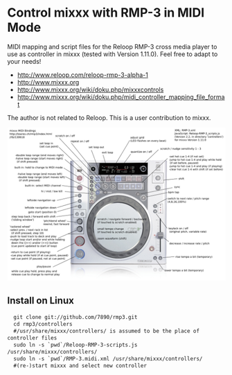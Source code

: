 Control mixxx with RMP-3 in MIDI Mode
=====================================

MIDI mapping and script files for the Reloop RMP-3 cross media player to use as controller in mixxx (tested with Version 1.11.0).
Feel free to adapt to your needs!

* http://www.reloop.com/reloop-rmp-3-alpha-1
* http://www.mixxx.org
* http://www.mixxx.org/wiki/doku.php/mixxxcontrols
* http://www.mixxx.org/wiki/doku.php/midi_controller_mapping_file_format

The author is not related to Reloop. This is a user contribution to mixxx.

![Bindings](reloop-rmp3-bindings-for-mixxx.png)

Install on Linux
----------------

```
  git clone git://github.com/7890/rmp3.git
  cd rmp3/controllers
  #/usr/share/mixxx/controllers/ is assumed to be the place of controller files
  sudo ln -s `pwd`/Reloop-RMP-3-scripts.js /usr/share/mixxx/controllers/
  sudo ln -s `pwd`/RMP-3.midi.xml /usr/share/mixxx/controllers/
  #(re-)start mixxx and select new controller
```

